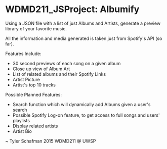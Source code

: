 # WDMD211_JSProject: Albumify

Using a JSON file with a list of just Albums and Artists, generate a preview library of your favorite music.

All the information and media generated is taken just from Spotify's API (so far).

Features Include:
  - 30 second previews of each song on a given album
  - Close up view of Album Art
  - List of related albums and their Spotify Links
  - Artist Picture
  - Artist's top 10 tracks

Possible Planned Features:
  - Search function which will dynamically add Albums given a user's search
  - Possible Spotify Log-on feature, to get access to full songs and users' playlists
  - Display related artists
  - Artist Bio

~ Tyler Schafman 2015
  WDMD211 @ UWSP
